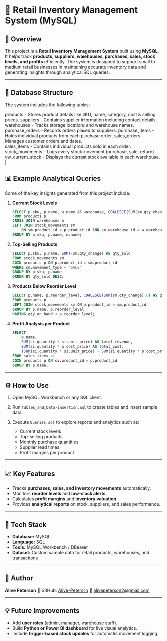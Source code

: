 # 🏪 Retail Inventory Management System (MySQL)

## 📘 Overview

This project is a **Retail Inventory Management System** built using **MySQL**.
It helps track **products, suppliers, warehouses, purchases, sales, stock levels, and profits** efficiently.
The system is designed to support small to medium retail businesses in maintaining accurate inventory data and generating insights through analytical SQL queries.

---

## 🧱 Database Structure

The system includes the following tables:

products - Stores product details like SKU, name, category, cost & selling prices. 
suppliers - Contains supplier information including contact details.                
warehouses - Tracks storage locations and warehouse names.                           
purchase_orders - Records orders placed to suppliers.
purchase_items - Holds individual products from each purchase order.
sales_orders - Manages customer orders and dates.                                      
sales_items - Contains individual products sold in each order.
stock_movements - Logs every stock movement (purchase, sale, return).      
vw_current_stock - Displays the current stock available in each warehouse.                 |


## 📊 Example Analytical Queries

Some of the key insights generated from this project include:

1. **Current Stock Levels**

   ```sql
   SELECT p.sku, p.name, w.name AS warehouse, COALESCE(SUM(sm.qty_change), 0) AS qty_on_hand
   FROM products p
   CROSS JOIN warehouses w
   LEFT JOIN stock_movements sm
       ON sm.product_id = p.product_id AND sm.warehouse_id = w.warehouse_id
   GROUP BY p.sku, p.name, w.name;
   ```

2. **Top-Selling Products**

   ```sql
   SELECT p.sku, p.name, SUM(-sm.qty_change) AS qty_sold
   FROM stock_movements sm
   JOIN products p ON p.product_id = sm.product_id
   WHERE sm.movement_type = 'SALE'
   GROUP BY p.sku, p.name
   ORDER BY qty_sold DESC;
   ```

3. **Products Below Reorder Level**

   ```sql
   SELECT p.name, p.reorder_level, COALESCE(SUM(sm.qty_change),0) AS qty_on_hand
   FROM products p
   LEFT JOIN stock_movements sm ON p.product_id = sm.product_id
   GROUP BY p.name, p.reorder_level
   HAVING qty_on_hand < p.reorder_level;
   ```

4. **Profit Analysis per Product**

   ```sql
   SELECT 
       p.name,
       SUM(si.quantity * si.unit_price) AS total_revenue,
       SUM(si.quantity * p.cost_price) AS total_cost,
       (SUM(si.quantity * si.unit_price) - SUM(si.quantity * p.cost_price)) AS total_profit
   FROM sales_items si
   JOIN products p ON si.product_id = p.product_id
   GROUP BY p.name;
   ```

---

## ⚙️ How to Use

1. Open MySQL Workbench or any SQL client.
2. Run `Tables_and_Data-insertion.sql` to create tables and insert sample data.
3. Execute `Queries.sql` to explore reports and analytics such as:

   * Current stock levels
   * Top-selling products
   * Monthly purchase quantities
   * Supplier lead times
   * Profit margins per product

---

## 📈 Key Features

* Tracks **purchases, sales, and inventory movements** automatically.
* Monitors **reorder levels** and **low-stock alerts**.
* Calculates **profit margins** and **inventory valuation**.
* Provides **analytical reports** on stock, suppliers, and sales performance.

---

## 🧩 Tech Stack

* **Database:** MySQL
* **Language:** SQL
* **Tools:** MySQL Workbench / DBeaver
* **Dataset:** Custom sample data for retail products, warehouses, and transactions

---

## 📄 Author

**Alive Peterson**
🔗 GitHub: [Alive-Peterson](https://github.com/Alive-Peterson)
📧 alivepeterson2@gmail.com  

---

## 💡 Future Improvements

* Add **user roles** (admin, manager, warehouse staff).
* Build **Python or Power BI dashboard** for live visual analytics.
* Include **trigger-based stock updates** for automatic movement logging.
